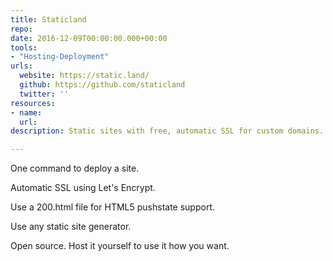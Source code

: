 ```yaml
---
title: Staticland
repo: 
date: 2016-12-09T00:00:00.000+00:00
tools:
- "Hosting-Deployment"
urls:
  website: https://static.land/
  github: https://github.com/staticland
  twitter: ''
resources:
- name: 
  url: 
description: Static sites with free, automatic SSL for custom domains.

---
```

One command to deploy a site.

Automatic SSL using Let's Encrypt.

Use a 200.html file for HTML5 pushstate support.

Use any static site generator.

Open source. Host it yourself to use it how you want.

